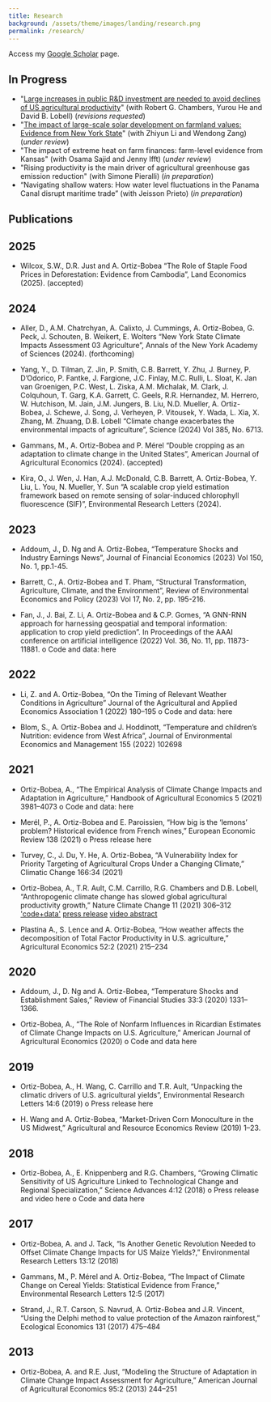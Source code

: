 ```yaml
---
title: Research
background: /assets/theme/images/landing/research.png
permalink: /research/
---
```


Access my [Google Scholar](https://scholar.google.com/citations?user=kEZ0ezkAAAAJ) page.

## In Progress

- "[Large increases in public R&D investment are needed to avoid declines of US agricultural productivity](https://arxiv.org/abs/2405.08159)" (with Robert G. Chambers, Yurou He and David B. Lobell) (*revisions requested*)
- "[The impact of large-scale solar development on farmland values: Evidence from New York State](https://papers.ssrn.com/sol3/papers.cfm?abstract_id=4942012)" (with Zhiyun Li and Wendong Zang) (*under review*)
- "The impact of extreme heat on farm finances: farm-level evidence from Kansas" (with Osama Sajid and Jenny Ifft) (*under review*)
- "Rising productivity is the main driver of agricultural greenhouse gas emission reduction" (with Simone Pieralli) (*in preparation*)
- “Navigating shallow waters: How water level fluctuations in the Panama Canal disrupt maritime trade” (with Jeisson Prieto) (*in preparation*)

## Publications

## 2025

- Wilcox, S.W., D.R. Just and A. Ortiz-Bobea “The Role of Staple Food Prices in Deforestation: Evidence from Cambodia”, Land Economics (2025). (accepted)

## 2024

- Aller, D.,  A.M. Chatrchyan, A. Calixto, J. Cummings, A. Ortiz-Bobea, G. Peck, J. Schouten, B. Weikert, E. Wolters “New York State Climate Impacts Assessment 03 Agriculture”, Annals of the New York Academy of Sciences (2024). (forthcoming) 

- Yang, Y., D. Tilman, Z. Jin, P. Smith, C.B. Barrett, Y. Zhu, J. Burney, P. D’Odorico, P. Fantke, J. Fargione, J.C. Finlay, M.C. Rulli, L. Sloat, K. Jan van Groenigen, P.C. West, L. Ziska, A.M. Michalak, M. Clark, J. Colquhoun, T. Garg, K.A. Garrett, C. Geels, R.R. Hernandez, M. Herrero, W. Hutchison, M. Jain, J.M. Jungers, B. Liu, N.D. Mueller, A. Ortiz-Bobea, J. Schewe, J. Song, J. Verheyen, P. Vitousek, Y. Wada, L. Xia, X. Zhang, M. Zhuang, D.B. Lobell “Climate change exacerbates the environmental impacts of agriculture”, Science (2024) Vol 385, No. 6713.

- Gammans, M., A. Ortiz-Bobea and P. Mérel “Double cropping as an adaptation to climate change in the United States”, American Journal of Agricultural Economics (2024). (accepted)

- Kira, O., J. Wen, J. Han, A.J. McDonald, C.B. Barrett, A. Ortiz-Bobea, Y. Liu, L. You, N. Mueller,  Y. Sun “A scalable crop yield estimation framework based on remote sensing of solar-induced chlorophyll fluorescence (SIF)”, Environmental Research Letters (2024).

## 2023

- Addoum, J., D. Ng and A. Ortiz-Bobea, “Temperature Shocks and Industry Earnings News”, Journal of Financial Economics (2023) Vol 150, No. 1, pp.1-45.

- Barrett, C., A. Ortiz-Bobea and T. Pham, “Structural Transformation, Agriculture, Climate, and the Environment”, Review of Environmental Economics and Policy (2023) Vol 17, No. 2, pp. 195-216.

- Fan, J., J. Bai, Z. Li, A. Ortiz-Bobea and & C.P. Gomes, “A GNN-RNN approach for harnessing geospatial and temporal information: application to crop yield prediction”. In Proceedings of the AAAI conference on artificial intelligence (2022) Vol. 36, No. 11, pp. 11873-11881.
o	Code and data: here

## 2022

- Li, Z. and A. Ortiz-Bobea, “On the Timing of Relevant Weather Conditions in Agriculture” Journal of the Agricultural and Applied Economics Association 1 (2022) 180–195 
o	Code and data: here

- Blom, S., A. Ortiz-Bobea and J. Hoddinott, “Temperature and children’s Nutrition: evidence from West Africa”, Journal of Environmental Economics and Management 155 (2022) 102698

## 2021

- Ortiz-Bobea, A., “The Empirical Analysis of Climate Change Impacts and Adaptation in Agriculture,” Handbook of Agricultural Economics 5 (2021) 3981–4073
o	Code and data: here

- Merél, P., A. Ortiz-Bobea and E. Paroissien, “How big is the ‘lemons’ problem? Historical evidence from French wines,” European Economic Review 138 (2021)
o	Press release here

- Turvey, C., J. Du, Y. He, A. Ortiz-Bobea, “A Vulnerability Index for Priority Targeting of Agricultural Crops Under a Changing Climate,” Climatic Change 166:34 (2021)

- Ortiz-Bobea, A., T.R. Ault, C.M. Carrillo, R.G. Chambers and D.B. Lobell, “Anthropogenic climate change has slowed global agricultural productivity growth,” Nature Climate Change 11 (2021) 306–312
['code+data']() [press release]() [video abstract]()

- Plastina A., S. Lence and A. Ortiz-Bobea, “How weather affects the decomposition of Total Factor Productivity in U.S. agriculture,” Agricultural Economics 52:2 (2021) 215–234

## 2020

- Addoum, J., D. Ng and A. Ortiz-Bobea, “Temperature Shocks and Establishment Sales,” Review of Financial Studies 33:3 (2020) 1331–1366.

- Ortiz-Bobea, A., “The Role of Nonfarm Influences in Ricardian Estimates of Climate Change Impacts on U.S. Agriculture,” American Journal of Agricultural Economics (2020)
o	Code and data here

## 2019

- Ortiz-Bobea, A., H. Wang, C. Carrillo and T.R. Ault, “Unpacking the climatic drivers of U.S. agricultural yields”, Environmental Research Letters 14:6 (2019)
o	Press release here

- H. Wang and A. Ortiz-Bobea, “Market-Driven Corn Monoculture in the US Midwest,” Agricultural and Resource Economics Review (2019) 1–23.

## 2018

- Ortiz-Bobea, A., E. Knippenberg and R.G. Chambers, “Growing Climatic Sensitivity of US Agriculture Linked to Technological Change and Regional Specialization,” Science Advances 4:12 (2018)
o	Press release and video here
o	Code and data here

## 2017

- Ortiz-Bobea, A. and J. Tack, “Is Another Genetic Revolution Needed to Offset Climate Change Impacts for US Maize Yields?,” Environmental Research Letters 13:12 (2018)

- Gammans, M., P. Mérel and A. Ortiz-Bobea, “The Impact of Climate Change on Cereal Yields: Statistical Evidence from France,” Environmental Research Letters 12:5 (2017)

- Strand, J., R.T. Carson, S. Navrud, A. Ortiz-Bobea and J.R. Vincent, “Using the Delphi method to value protection of the Amazon rainforest,” Ecological Economics 131 (2017) 475–484

## 2013

- Ortiz-Bobea, A. and R.E. Just, “Modeling the Structure of Adaptation in Climate Change Impact Assessment for Agriculture,” American Journal of Agricultural Economics 95:2 (2013) 244–251








